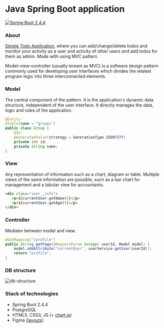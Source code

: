 # Java Spring Boot application
[![Spring Boot 2.4.4](https://img.shields.io/badge/spring%20boot-2.4.4-brightgreen)](https://spring.io/projects/spring-boot)
### About
[Simple Todo Application](https://todo--spring--boot.herokuapp.com/registration), where you can add/change/delete todos and monitor your activity as a user and activity of other users and add todos for them as admin. Made with using MVC pattern.

Model–view–controller (usually known as MVC) is a software design pattern commonly used for developing user interfaces which divides the related program logic into three interconnected elements.

### Model
The central component of the pattern. It is the application's dynamic data structure, independent of the user interface. It directly manages the data, logic and rules of the application.
```java
@Entity
@Table(name = "groups")
public class Group {
    @Id
    @GeneratedValue(strategy = GenerationType.IDENTITY)
    private int id;
    private String name;
}
```
### View
Any representation of information such as a chart, diagram or table. Multiple views of the same information are possible, such as a bar chart for management and a tabular view for accountants.
```html
<div class="user__info">
   <p>${currentUser.getName()}</p>
   <p>${currentUser.getAge()}</p>
</div>
```
### Controller
Mediator between model and view.
```java
@GetMapping("/profile")
public String getPage(@RequestParam Integer userId, Model model) {
    model.addAttribute("currentUser", userService.getUser(userId));
    return "profile";
}
```
### DB structure 
![db-structure](https://sun9-34.userapi.com/impg/PGQqoLtW_pvtZZJ_rFb3aj4SMArISk1V_sfO9g/klT62yot9vs.jpg?size=925x558&quality=96&sign=b85765a007a9b831458dab3889978298&type=album)
### Stack of technologies 
* Spring Boot 2.4.4
* PostgreSQL
* HTML5, CSS3, JS (+ [chart.js](https://www.chartjs.org/))
* Figma ([layouts](https://www.figma.com/file/laW5XOXLXdCdLVt1Ma4DXa/Semester-Work))
